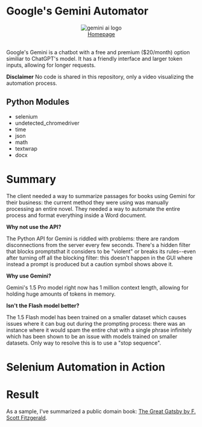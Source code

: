 # Google's Gemini Automator

<div align="center">
    <picture><img alt="gemini ai logo" src="https://github.com/miahj1/Gemini-Automator/assets/84815985/7be714fb-9a19-4502-b47e-90c16cd03f98"></picture>
    <br>
    <div align="center"><a href="https://aistudio.google.com/app/">Homepage</a></div>
</div>
<br>

Google's Gemini is a chatbot with a free and premium ($20/month) option similiar to ChatGPT's model. 
It has a friendly interface and larger token inputs, allowing for longer requests. 

**Disclaimer** No code is shared in this repository, only a video visualizing the automation process.

## Python Modules
- selenium
- undetected_chromedriver
- time
- json
- math
- textwrap
- docx

# Summary
The client needed a way to summarize passages for books using Gemini for their business: the current method they were using was manually processing an entire novel.
They needed a way to automate the entire process and format everything inside a Word document.

**Why not use the API?**<br>

The Python API for Gemini is riddled with problems: there are random disconnections from the server every few seconds. 
There's a hidden filter that blocks promptsthat it considers to be "violent" or breaks its rules--even after turning off all the blocking filter: this doesn't
happen in the GUI where instead a prompt is produced but a caution symbol shows above it.

**Why use Gemini?**<br>

Gemini's 1.5 Pro model right now has 1 million context length, allowing for holding huge amounts of tokens in memory.

**Isn't the Flash model better?**<br>

The 1.5 Flash model has been trained on a smaller dataset which causes issues where it can bug out during the prompting process: 
there was an instance where it would spam the entire chat with a single phrase infinitely which has been shown to be an issue with models
trained on smaller datasets. Only way to resolve this is to use a "stop sequence".

# Selenium Automation in Action


# Result
As a sample, I've summarized a public domain book: [The Great Gatsby by F. Scott Fitzgerald](great_gatsby.docx).


